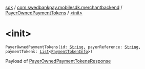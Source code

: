 [sdk](../../index.md) / [com.swedbankpay.mobilesdk.merchantbackend](../index.md) / [PayerOwnedPaymentTokens](index.md) / [&lt;init&gt;](./-init-.md)

# &lt;init&gt;

`PayerOwnedPaymentTokens(id: `[`String`](https://kotlinlang.org/api/latest/jvm/stdlib/kotlin/-string/index.html)`, payerReference: `[`String`](https://kotlinlang.org/api/latest/jvm/stdlib/kotlin/-string/index.html)`, paymentTokens: `[`List`](https://kotlinlang.org/api/latest/jvm/stdlib/kotlin.collections/-list/index.html)`<`[`PaymentTokenInfo`](../-payment-token-info/index.md)`>)`

Payload of [PayerOwnedPaymentTokensResponse](../-payer-owned-payment-tokens-response/index.md)

